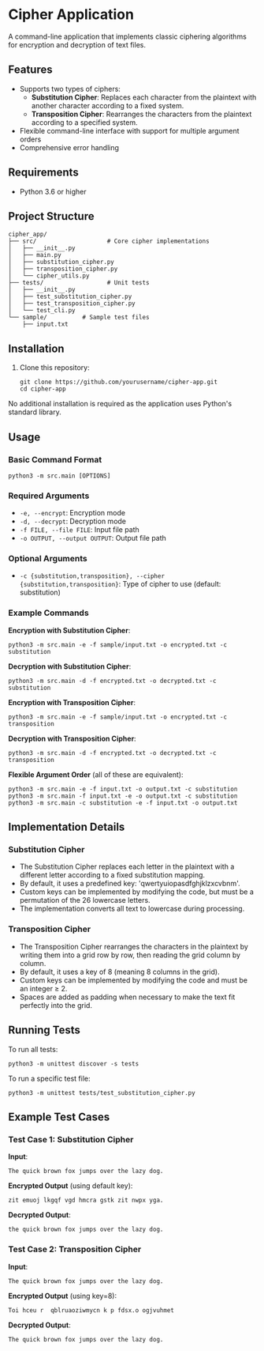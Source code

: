 # Cipher Application

A command-line application that implements classic ciphering algorithms for encryption and decryption of text files.

## Features

- Supports two types of ciphers:
  - **Substitution Cipher**: Replaces each character from the plaintext with another character according to a fixed system.
  - **Transposition Cipher**: Rearranges the characters from the plaintext according to a specified system.
- Flexible command-line interface with support for multiple argument orders
- Comprehensive error handling

## Requirements

- Python 3.6 or higher

## Project Structure

```
cipher_app/
├── src/                    # Core cipher implementations
│   ├── __init__.py
│   ├── main.py
│   ├── substitution_cipher.py
│   ├── transposition_cipher.py
│   └── cipher_utils.py
├── tests/                  # Unit tests
│   ├── __init__.py
│   ├── test_substitution_cipher.py
│   ├── test_transposition_cipher.py
│   └── test_cli.py
└── sample/          # Sample test files
    ├── input.txt
```

## Installation

1. Clone this repository:
   ```
   git clone https://github.com/yourusername/cipher-app.git
   cd cipher-app
   ```

No additional installation is required as the application uses Python's standard library.

## Usage

### Basic Command Format

```
python3 -m src.main [OPTIONS]
```

### Required Arguments

- `-e, --encrypt`: Encryption mode
- `-d, --decrypt`: Decryption mode
- `-f FILE, --file FILE`: Input file path
- `-o OUTPUT, --output OUTPUT`: Output file path

### Optional Arguments

- `-c {substitution,transposition}, --cipher {substitution,transposition}`: Type of cipher to use (default: substitution)

### Example Commands

**Encryption with Substitution Cipher**:
```
python3 -m src.main -e -f sample/input.txt -o encrypted.txt -c substitution
```

**Decryption with Substitution Cipher**:
```
python3 -m src.main -d -f encrypted.txt -o decrypted.txt -c substitution
```

**Encryption with Transposition Cipher**:
```
python3 -m src.main -e -f sample/input.txt -o encrypted.txt -c transposition
```

**Decryption with Transposition Cipher**:
```
python3 -m src.main -d -f encrypted.txt -o decrypted.txt -c transposition
```

**Flexible Argument Order** (all of these are equivalent):
```
python3 -m src.main -e -f input.txt -o output.txt -c substitution
python3 -m src.main -f input.txt -e -o output.txt -c substitution
python3 -m src.main -c substitution -e -f input.txt -o output.txt
```

## Implementation Details

### Substitution Cipher

- The Substitution Cipher replaces each letter in the plaintext with a different letter according to a fixed substitution mapping.
- By default, it uses a predefined key: 'qwertyuiopasdfghjklzxcvbnm'.
- Custom keys can be implemented by modifying the code, but must be a permutation of the 26 lowercase letters.
- The implementation converts all text to lowercase during processing.

### Transposition Cipher

- The Transposition Cipher rearranges the characters in the plaintext by writing them into a grid row by row, then reading the grid column by column.
- By default, it uses a key of 8 (meaning 8 columns in the grid).
- Custom keys can be implemented by modifying the code and must be an integer ≥ 2.
- Spaces are added as padding when necessary to make the text fit perfectly into the grid.

## Running Tests

To run all tests:
```
python3 -m unittest discover -s tests
```

To run a specific test file:
```
python3 -m unittest tests/test_substitution_cipher.py
```

## Example Test Cases

### Test Case 1: Substitution Cipher

**Input**:
```
The quick brown fox jumps over the lazy dog.
```

**Encrypted Output** (using default key):
```
zit emuoj lkgqf vgd hmcra gstk zit nwpx yga.
```

**Decrypted Output**:
```
the quick brown fox jumps over the lazy dog.
```

### Test Case 2: Transposition Cipher

**Input**:
```
The quick brown fox jumps over the lazy dog.
```

**Encrypted Output** (using key=8):
```
Toi hceu r  qblruaoziwmycn k p fdsx.o ogjvuhmet
```

**Decrypted Output**:
```
The quick brown fox jumps over the lazy dog.
```
